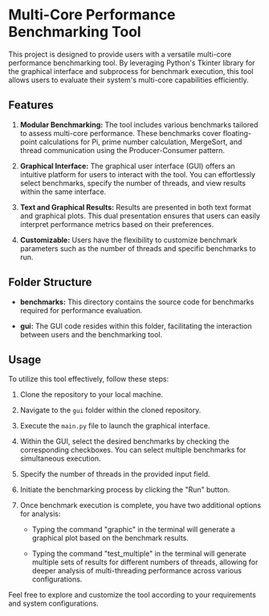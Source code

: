 # Multi-Core Performance Benchmarking Tool

This project is designed to provide users with a versatile multi-core performance benchmarking tool. By leveraging Python's Tkinter library for the graphical interface and subprocess for benchmark execution, this tool allows users to evaluate their system's multi-core capabilities efficiently. 

## Features

1. **Modular Benchmarking:** The tool includes various benchmarks tailored to assess multi-core performance. These benchmarks cover floating-point calculations for Pi, prime number calculation, MergeSort, and thread communication using the Producer-Consumer pattern.

2. **Graphical Interface:** The graphical user interface (GUI) offers an intuitive platform for users to interact with the tool. You can effortlessly select benchmarks, specify the number of threads, and view results within the same interface.

3. **Text and Graphical Results:** Results are presented in both text format and graphical plots. This dual presentation ensures that users can easily interpret performance metrics based on their preferences.

4. **Customizable:** Users have the flexibility to customize benchmark parameters such as the number of threads and specific benchmarks to run. 

## Folder Structure

- **benchmarks:** This directory contains the source code for benchmarks required for performance evaluation.
  
- **gui:** The GUI code resides within this folder, facilitating the interaction between users and the benchmarking tool.

## Usage

To utilize this tool effectively, follow these steps:

1. Clone the repository to your local machine.
   
2. Navigate to the `gui` folder within the cloned repository.
   
3. Execute the `main.py` file to launch the graphical interface.
   
4. Within the GUI, select the desired benchmarks by checking the corresponding checkboxes. You can select multiple benchmarks for simultaneous execution.

5. Specify the number of threads in the provided input field.

6. Initiate the benchmarking process by clicking the "Run" button.

7. Once benchmark execution is complete, you have two additional options for analysis:

   - Typing the command "graphic" in the terminal will generate a graphical plot based on the benchmark results.
   
   - Typing the command "test_multiple" in the terminal will generate multiple sets of results for different numbers of threads, allowing for deeper analysis of multi-threading performance across various configurations.


Feel free to explore and customize the tool according to your requirements and system configurations.
